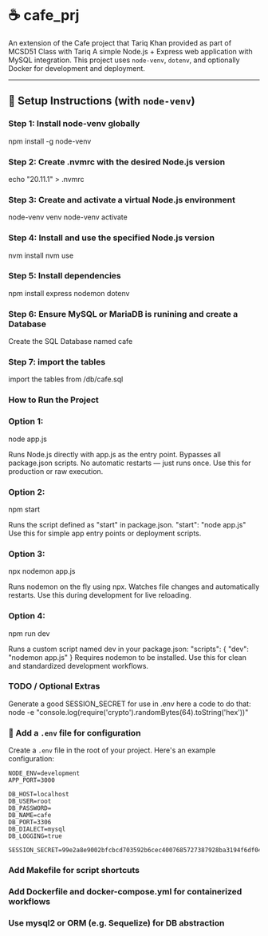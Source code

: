 
# ☕ cafe_prj

An extension of the Cafe project that Tariq Khan provided as part of  MCSD51 Class with Tariq 
A simple Node.js + Express web application with MySQL integration. 
This project uses `node-venv`, `dotenv`, and optionally Docker for development and deployment.

---

## 🚀 Setup Instructions (with `node-venv`)

### Step 1: Install node-venv globally
npm install -g node-venv

### Step 2: Create .nvmrc with the desired Node.js version
echo "20.11.1" > .nvmrc

### Step 3: Create and activate a virtual Node.js environment
node-venv venv
node-venv activate


### Step 4: Install and use the specified Node.js version
nvm install
nvm use
### Step 5: Install dependencies
npm install express nodemon dotenv

### Step 6: Ensure MySQL or MariaDB is runining and create a Database
Create the SQL Database named cafe

### Step 7: import the tables
import the tables from /db/cafe.sql

### How to Run the Project
### Option 1: 

 node app.js

Runs Node.js directly with app.js as the entry point.
Bypasses all package.json scripts.
No automatic restarts — just runs once.
Use this for production or raw execution.

### Option 2: 
 npm start

Runs the script defined as "start" in package.json.
"start": "node app.js"
Use this for simple app entry points or deployment scripts.

### Option 3:
 npx nodemon app.js

Runs nodemon on the fly using npx.
Watches file changes and automatically restarts.
Use this during development for live reloading.

### Option 4:
 npm run dev

Runs a custom script named dev in your package.json:
"scripts": {
  "dev": "nodemon app.js"
}
Requires nodemon to be installed.
Use this for clean and standardized development workflows.


### TODO / Optional Extras
 Generate a good SESSION_SECRET for use in .env
 here a code to do that:
 node -e "console.log(require('crypto').randomBytes(64).toString('hex'))"

 ### 📁 Add a `.env` file for configuration

Create a `.env` file in the root of your project. Here's an example configuration:

```dotenv
NODE_ENV=development
APP_PORT=3000

DB_HOST=localhost
DB_USER=root
DB_PASSWORD=
DB_NAME=cafe
DB_PORT=3306
DB_DIALECT=mysql
DB_LOGGING=true

SESSION_SECRET=99e2a8e9002bfcbcd703592b6cec4007685727387928ba3194f6df04d884c551ff942f641d0d3b9bf0db0af6a69c29832fadb8916a077275f95482b85e9e7b18
```

 ### Add Makefile for script shortcuts

 ### Add Dockerfile and docker-compose.yml for containerized workflows

 ### Use mysql2 or ORM (e.g. Sequelize) for DB abstraction

